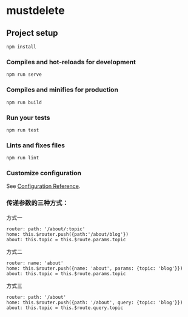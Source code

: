 # mustdelete

## Project setup
```
npm install
```

### Compiles and hot-reloads for development
```
npm run serve
```

### Compiles and minifies for production
```
npm run build
```

### Run your tests
```
npm run test
```

### Lints and fixes files
```
npm run lint
```

### Customize configuration
See [Configuration Reference](https://cli.vuejs.org/config/).

### 传递参数的三种方式：
方式一
```
router: path: '/about/:topic'
home: this.$router.push({path:'/about/blog'})
about: this.topic = this.$route.params.topic
```

方式二
```
router: name: 'about'
home: this.$router.push({name: 'about', params: {topic: 'blog'}})
about: this.topic = this.$route.params.topic
```

方式三
```
router: path: '/about'
home: this.$router.push({path: '/about', query: {topic: 'blog'}})
about: this.topic = this.$route.query.topic
```

